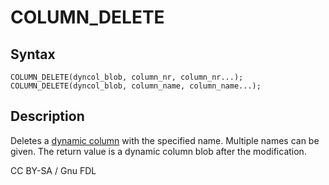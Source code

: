 # COLUMN\_DELETE

## Syntax

```
COLUMN_DELETE(dyncol_blob, column_nr, column_nr...);
COLUMN_DELETE(dyncol_blob, column_name, column_name...);
```

## Description

Deletes a [dynamic column](../../../../sql-statements-and-structure/nosql/dynamic-columns.md) with the specified name. Multiple names can be given. The return value is a dynamic column blob after the modification.

CC BY-SA / Gnu FDL

